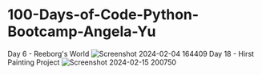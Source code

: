 # 100-Days-of-Code-Python-Bootcamp-Angela-Yu
Day 6 - Reeborg's World
![Screenshot 2024-02-04 164409](https://github.com/Vansh3140/100-Days-of-Code-Python-Bootcamp-Angela-Yu/assets/95650499/5160bfdd-68d4-468b-a2d5-450dc3d91a86)
Day 18 - Hirst Painting Project
![Screenshot 2024-02-15 200750](https://github.com/Vansh3140/100-Days-of-Code-Python-Bootcamp-Angela-Yu/assets/95650499/d2d3458b-fb53-43ce-8fd7-1cd2ccfa90db)
